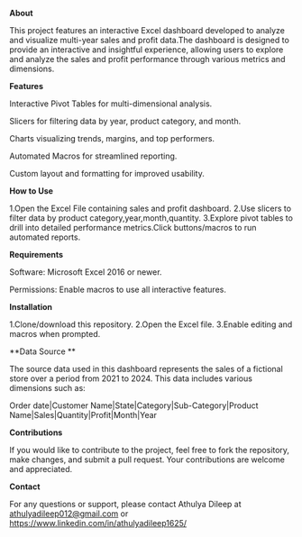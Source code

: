**About**

This project features an interactive Excel dashboard developed to analyze and visualize multi-year sales and profit data.The dashboard is designed to provide an interactive and insightful experience, allowing users to explore and analyze the sales and profit performance through various metrics and dimensions.

**Features**

Interactive Pivot Tables for multi-dimensional analysis.

Slicers for filtering data by year, product category, and month.

Charts visualizing trends, margins, and top performers.

Automated Macros for streamlined reporting.

Custom layout and formatting for improved usability.

**How to Use**

1.Open the Excel File containing sales and profit dashboard.
2.Use slicers to filter data by product category,year,month,quantity.
3.Explore pivot tables to drill into detailed performance metrics.Click buttons/macros to run automated reports.

**Requirements**

Software: Microsoft Excel 2016 or newer.

Permissions: Enable macros to use all interactive features.

**Installation**

1.Clone/download this repository.
2.Open the Excel file.
3.Enable editing and macros when prompted.

**Data Source **

The source data used in this dashboard represents the sales of a fictional store over a period from 2021 to 2024. This data includes various dimensions such as:

Order date|Customer Name|State|Category|Sub-Category|Product Name|Sales|Quantity|Profit|Month|Year

**Contributions**

If you would like to contribute to the project, feel free to fork the repository, make changes, and submit a pull request. Your contributions are welcome and appreciated.

**Contact**

For any questions or support, please contact Athulya Dileep at athulyadileep012@gmail.com or https://www.linkedin.com/in/athulyadileep1625/
